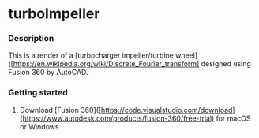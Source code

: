 # turboImpeller

### Description
This is a render of a [turbocharger impeller/turbine wheel]([https://en.wikipedia.org/wiki/Discrete_Fourier_transform] designed using 
Fusion 360 by AutoCAD.

### Getting started
  1. Download [Fusion 360]([https://code.visualstudio.com/download](https://www.autodesk.com/products/fusion-360/free-trial) for macOS or Windows 
